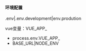 #### 环境配置

.env|.env.development|env.prodution

vue变量：VUE_APP_

- process.env.VUE_APP_
- BASE_URL|NODE_ENV

